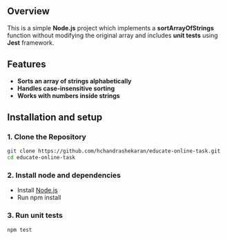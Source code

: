 ## Overview
This is a simple **Node.js** project which implements a **sortArrayOfStrings** function without modifying the original array and includes **unit tests** using **Jest** framework.

## Features
- **Sorts an array of strings alphabetically**
- **Handles case-insensitive sorting**
- **Works with numbers inside strings**

## Installation and setup

### 1. Clone the Repository
```sh
git clone https://github.com/hchandrashekaran/educate-online-task.git
cd educate-online-task
```
### 2. Install node and dependencies
- Install [Node.js](https://nodejs.org/en/)
- Run npm install

### 3. Run unit tests
```sh
npm test
```

